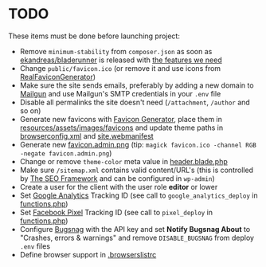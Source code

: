 # TODO

These items must be done before launching project:

* Remove `minimum-stability` from `composer.json` as soon as [ekandreas/bladerunner](https://github.com/ekandreas/bladerunner) is released with [the features we need](https://github.com/ekandreas/bladerunner/pull/63)
* Change `public/favicon.ico` (or remove it and use icons from [RealFaviconGenerator](https://realfavicongenerator.net/))
* Make sure the site sends emails, preferably by adding a new domain to [Mailgun](https://www.mailgun.com/) and use Mailgun's SMTP credentials in your `.env` file
* Disable all permalinks the site doesn't need (`/attachment`, `/author` and so on)
* Generate new favicons with [Favicon Generator](https://realfavicongenerator.net/), place them in [resources/assets/images/favicons](./resources/assets/images/favicons) and update theme paths in [browserconfig.xml](./resources/assets/images/favicons/browserconfig.xml) and [site.webmanifest](./resources/assets/images/favicons/site.webmanifest)
* Generate new [favicon.admin.png](./resources/assets/images/favicons/favicon.admin.png) (tip: `magick favicon.ico -channel RGB -negate favicon.admin.png`)
* Change or remove `theme-color` meta value in [header.blade.php](./resources/views/base/header.blade.php)
* Make sure `/sitemap.xml` contains valid content/URL's (this is controlled by [The SEO Framework](./PLUGINS.md) and can be configured in `wp-admin`)
* Create a user for the client with the user role **editor** or lower
* Set [Google Analytics](https://analytics.google.com/) Tracking ID (see call to `google_analytics_deploy` in [functions.php](./public/themes/project/functions.php))
* Set [Facebook Pixel](https://www.facebook.com/business/a/facebook-pixel) Tracking ID (see call to `pixel_deploy` in [functions.php](./public/themes/project/functions.php))
* Configure [Bugsnag](/wordpress/wp-admin/options-general.php?page=bugsnag) with the API key and set **Notify Bugsnag About** to "Crashes, errors & warnings" and remove `DISABLE_BUGSNAG` from deploy `.env` files
* Define browser support in [.browserslistrc](./.browserslistrc)
